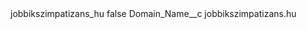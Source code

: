 <?xml version="1.0" encoding="UTF-8"?>
<CustomMetadata xmlns="http://soap.sforce.com/2006/04/metadata" xmlns:xsi="http://www.w3.org/2001/XMLSchema-instance" xmlns:xsd="http://www.w3.org/2001/XMLSchema">
    <label>jobbikszimpatizans_hu</label>
    <protected>false</protected>
    <values>
        <field>Domain_Name__c</field>
        <value xsi:type="xsd:string">jobbikszimpatizans.hu</value>
    </values>
</CustomMetadata>
